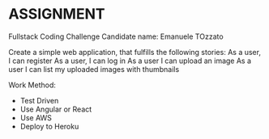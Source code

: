 # ASSIGNMENT

Fullstack Coding Challenge
Candidate name: Emanuele TOzzato

Create a simple web application, that fulfills the following stories:
As a user, I can register
As a user, I can log in
As a user I can upload an image
As a user I can list my uploaded images with thumbnails

Work Method:
* Test Driven
* Use Angular or React
* Use AWS
* Deploy to Heroku
